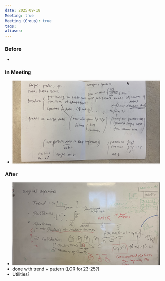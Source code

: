 ```yaml
---
date: 2025-09-18
Meeting: true
Meeting (Group): true
tags:
aliases:
---
```


### Before
- 

### In Meeting
- ![](IMG_5782.jpeg)

### After
- ![](IMG_5783.jpg)
- done with trend + pattern (LOR for 23-25?)
- Utilities?